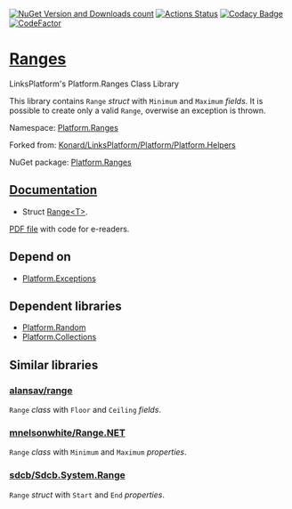 [![NuGet Version and Downloads count](https://buildstats.info/nuget/Platform.Ranges)](https://www.nuget.org/packages/Platform.Ranges)
[![Actions Status](https://github.com/linksplatform/Ranges/workflows/CD/badge.svg)](https://github.com/linksplatform/Ranges/actions?workflow=CD)
[![Codacy Badge](https://api.codacy.com/project/badge/Grade/32e016893f0f4fd286714a6612e47f04)](https://app.codacy.com/app/drakonard/Ranges?utm_source=github.com&utm_medium=referral&utm_content=linksplatform/Ranges&utm_campaign=Badge_Grade_Dashboard)
[![CodeFactor](https://www.codefactor.io/repository/github/linksplatform/ranges/badge)](https://www.codefactor.io/repository/github/linksplatform/ranges)

# [Ranges](https://github.com/linksplatform/Ranges)
LinksPlatform's Platform.Ranges Class Library

This library contains `Range` *struct* with `Minimum` and `Maximum` *fields*. It is possible to create only a valid `Range`, overwise an exception is thrown.

Namespace: [Platform.Ranges](https://linksplatform.github.io/Ranges/api/Platform.Ranges.html)

Forked from: [Konard/LinksPlatform/Platform/Platform.Helpers](https://github.com/Konard/LinksPlatform/tree/0c85f236b75e6e3110790008b1a379c03c954501/Platform/Platform.Helpers)

NuGet package: [Platform.Ranges](https://www.nuget.org/packages/Platform.Ranges)

## [Documentation](https://linksplatform.github.io/Ranges)
*   Struct [Range\<T\>](https://linksplatform.github.io/Ranges/api/Platform.Ranges.Range-1.html).

[PDF file](https://linksplatform.github.io/Ranges/Platform.Ranges.pdf) with code for e-readers.

## Depend on
*   [Platform.Exceptions](https://github.com/linksplatform/Exceptions)

## Dependent libraries
*   [Platform.Random](https://github.com/linksplatform/Random)
*   [Platform.Collections](https://github.com/linksplatform/Collections)

## Similar libraries
### [alansav/range](https://github.com/alansav/range)
`Range` *class* with `Floor` and `Ceiling` *fields*.

### [mnelsonwhite/Range.NET](https://github.com/mnelsonwhite/Range.NET)
`Range` *class* with `Minimum` and `Maximum` *properties*.

### [sdcb/Sdcb.System.Range](https://github.com/sdcb/Sdcb.System.Range)
`Range` *struct* with `Start` and `End` *properties*.
